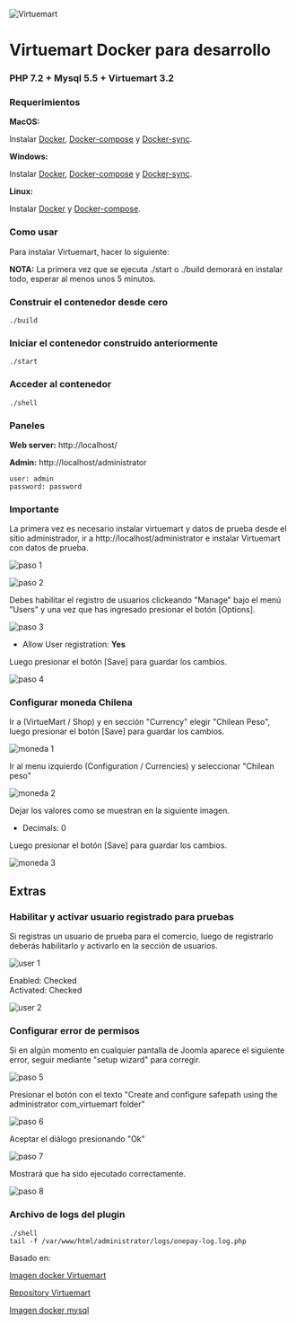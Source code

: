 ![Virtuemart](https://virtuemart.net/images/banners/vm-logo-220.png)

#  Virtuemart Docker para desarrollo

### PHP 7.2 + Mysql 5.5 + Virtuemart 3.2

### Requerimientos

**MacOS:**

Instalar [Docker](https://docs.docker.com/docker-for-mac/install/), [Docker-compose](https://docs.docker.com/compose/install/#install-compose) y [Docker-sync](https://github.com/EugenMayer/docker-sync/wiki/docker-sync-on-OSX).

**Windows:**

Instalar [Docker](https://docs.docker.com/docker-for-windows/install/), [Docker-compose](https://docs.docker.com/compose/install/#install-compose) y [Docker-sync](https://github.com/EugenMayer/docker-sync/wiki/docker-sync-on-Windows).

**Linux:**

Instalar [Docker](https://docs.docker.com/engine/installation/linux/docker-ce/ubuntu/) y [Docker-compose](https://docs.docker.com/compose/install/#install-compose).

### Como usar

Para instalar Virtuemart, hacer lo siguiente:

**NOTA:** La primera vez que se ejecuta ./start o ./build demorará en instalar todo, esperar al menos unos 5 minutos.

### Construir el contenedor desde cero

```
./build
```

### Iniciar el contenedor construido anteriormente

```
./start
```

### Acceder al contenedor

```
./shell
```

### Paneles

**Web server:** http://localhost/

**Admin:** http://localhost/administrator

    user: admin
    password: password

### Importante
La primera vez es necesario instalar virtuemart y datos de prueba desde el sitio administrador, ir a http://localhost/administrator e instalar Virtuemart con datos de prueba.

![paso 1](img/paso1.png)

![paso 2](img/paso2.png)

Debes habilitar el registro de usuarios clickeando "Manage" bajo el menú "Users" y una vez que has ingresado presionar el botón [Options].

![paso 3](img/paso3.png)

- Allow User registration: **Yes**

Luego presionar el botón [Save] para guardar los cambios.

![paso 4](img/paso4.png)

### Configurar moneda Chilena

Ir a (VirtueMart / Shop) y en sección "Currency" elegir "Chilean Peso", luego presionar el botón [Save] para guardar los cambios.

![moneda 1](img/moneda1.png)

Ir al menu izquierdo (Configuration / Currencies) y seleccionar "Chilean peso"

![moneda 2](img/moneda2.png)

Dejar los valores como se muestran en la siguiente imagen.

- Decimals: 0

Luego presionar el botón [Save] para guardar los cambios.

![moneda 3](img/moneda3.png)

## Extras

### Habilitar y activar usuario registrado para pruebas

Si registras un usuario de prueba para el comercio, luego de registrarlo deberás habilitarlo y activarlo en la sección de usuarios.

![user 1](img/user1.png)

Enabled: Checked  
Activated: Checked

![user 2](img/user2.png)

### Configurar error de permisos

Si en algún momento en cualquier pantalla de Joomla aparece el siguiente error, seguir mediante "setup wizard" para corregir.

![paso 5](img/paso5.png)

Presionar el botón con el texto "Create and configure safepath using the administrator com_virtuemart folder"

![paso 6](img/paso6.png)

Aceptar el diálogo presionando "Ok"

![paso 7](img/paso7.png)

Mostrará que ha sido ejecutado correctamente.

![paso 8](img/paso8.png)

### Archivo de logs del plugin

```
./shell
tail -f /var/www/html/administrator/logs/onepay-log.log.php
```
    
Basado en:

[Imagen docker Virtuemart](https://hub.docker.com/r/opentools/docker-virtuemart/)

[Repository Virtuemart](https://github.com/open-tools/docker-virtuemart)

[Imagen docker mysql](https://hub.docker.com/r/library/mysql/)
